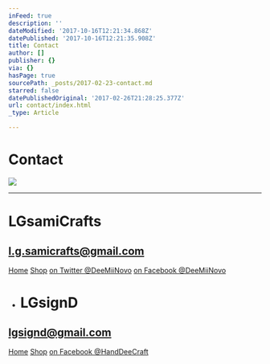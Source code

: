 ```yaml
---
inFeed: true
description: ''
dateModified: '2017-10-16T12:21:34.868Z'
datePublished: '2017-10-16T12:21:35.908Z'
title: Contact
author: []
publisher: {}
via: {}
hasPage: true
sourcePath: _posts/2017-02-23-contact.md
starred: false
datePublishedOriginal: '2017-02-26T21:28:25.377Z'
url: contact/index.html
_type: Article

---
```

# Contact
![](https://the-grid-user-content.s3-us-west-2.amazonaws.com/dba99aef-ae67-481d-a981-6b571bfc1a5b.jpg)

---

# LGsamiCrafts

## **l.g.samicrafts@gmail.com**
[Home][0]
[Shop][1]
[on Twitter @DeeMiiNovo][2]
[on Facebook @DeeMiiNovo][3]

* # LGsignD

## **lgsignd@gmail.com**
[Home][4]
[Shop][5]
[on Facebook @HandDeeCraft][6]

[0]: https://thegrid.ai/lgsamicrafts/
[1]: https://thegrid.ai/lgsamicrafts/shopmii
[2]: https://twitter.com/DeeMiiNovo
[3]: https://www.facebook.com/DeeMiiNovo/
[4]: https://thegrid.ai/lgsignd/
[5]: https://www.etsy.com/shop/lgsignd/
[6]: https://www.facebook.com/HandDeeCraft/